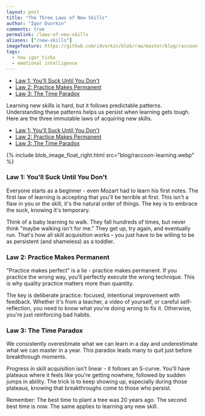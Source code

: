 ```yaml
---
layout: post
title: "The Three Laws of New Skills"
author: "Igor Dvorkin"
comments: true
permalink: /laws-of-new-skills
aliases: ["/new-skills"]
imagefeature: https://github.com/idvorkin/blob/raw/master/blog/raccoon-learning.webp
tags:
  - how igor ticks
  - emotional intelligence
---
```


<!-- prettier-ignore-start -->
<!-- vim-markdown-toc-start -->
* [Law 1: You'll Suck Until You Don't](#law-1-youll-suck-until-you-dont)
* [Law 2: Practice Makes Permanent](#law-2-practice-makes-permanent)
* [Law 3: The Time Paradox](#law-3-the-time-paradox)
<!-- vim-markdown-toc-end -->
<!-- prettier-ignore-end -->

Learning new skills is hard, but it follows predictable patterns. Understanding these patterns helps us persist when learning gets tough. Here are the three immutable laws of acquiring new skills.

<!-- prettier-ignore-start -->
<!-- vim-markdown-toc-start -->
* [Law 1: You'll Suck Until You Don't](#law-1-youll-suck-until-you-dont)
* [Law 2: Practice Makes Permanent](#law-2-practice-makes-permanent)
* [Law 3: The Time Paradox](#law-3-the-time-paradox)
<!-- vim-markdown-toc-end -->
<!-- prettier-ignore-end -->

{% include blob_image_float_right.html src="blog/raccoon-learning.webp" %}

### Law 1: You'll Suck Until You Don't

Everyone starts as a beginner - even Mozart had to learn his first notes. The first law of learning is accepting that you'll be terrible at first. This isn't a flaw in you or the skill, it's the natural order of things. The key is to embrace the suck, knowing it's temporary.

Think of a baby learning to walk. They fall hundreds of times, but never think "maybe walking isn't for me." They get up, try again, and eventually run. That's how all skill acquisition works - you just have to be willing to be as persistent (and shameless) as a toddler.

### Law 2: Practice Makes Permanent 

"Practice makes perfect" is a lie - practice makes permanent. If you practice the wrong way, you'll perfectly execute the wrong technique. This is why quality practice matters more than quantity.

The key is deliberate practice: focused, intentional improvement with feedback. Whether it's from a teacher, a video of yourself, or careful self-reflection, you need to know what you're doing wrong to fix it. Otherwise, you're just reinforcing bad habits.

### Law 3: The Time Paradox

We consistently overestimate what we can learn in a day and underestimate what we can master in a year. This paradox leads many to quit just before breakthrough moments.

Progress in skill acquisition isn't linear - it follows an S-curve. You'll have plateaus where it feels like you're getting nowhere, followed by sudden jumps in ability. The trick is to keep showing up, especially during those plateaus, knowing that breakthroughs come to those who persist.

Remember: The best time to plant a tree was 20 years ago. The second best time is now. The same applies to learning any new skill.
